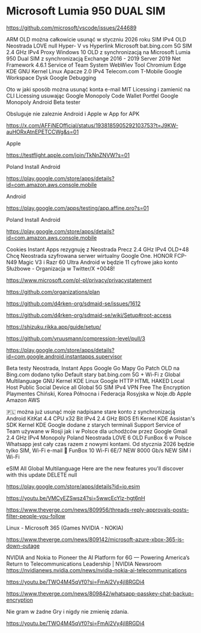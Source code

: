 # Microsoft Lumia 950 DUAL SIM
https://github.com/microsoft/vscode/issues/244689

ARM OLD można całkowicie usunąć w styczniu 2026 roku SIM IPv4 OLD Neostrada LOVE null Hyper- V vs Hyperlink Microsoft bat.bing.com 5G SIM 2.4 GHz  IPv4 Proxy Windows 10 OLD z synchronizacją na Microsoft Lumia 950 Dual SIM z synchronizacją Exchange 2016 - 2019 Server 2019 Net Framework 4.6.1 Service of Team System WebWiev Tool Chromium Edge KDE GNU Kernel Linux Apacze 2.0 IPv4 Telecom.com T-Mobile Google Workspace Dysk Google Debugging

Oto w jaki sposób można usunąć konta e-mail MIT Licessing i zamienić na CLI Licessing usuwając Google Monopoly Code Wallet Portfel Google Monopoly Android Beta tester

Obsluguje nie zaleznie Android i Apple w App for APK 

https://x.com/AFFiNEOfficial/status/1938185905292103753?t=J9KW-auHORxAtnEPETCCWg&s=01

Apple

https://testflight.apple.com/join/TkNnZNVW?s=01

Poland Install Android

https://play.google.com/store/apps/details?id=com.amazon.aws.console.mobile

Android

https://play.google.com/apps/testing/app.affine.pro?s=01

Poland Install Android

https://play.google.com/store/apps/details?id=com.amazon.aws.console.mobile

Cookies Instant Apps rezygnuję z Neostrada  Precz 2.4 GHz IPv4 OLD+48 Chcę Neostrada szyfrowana serwer wirtualny Google One. HONOR FCP-N49 Magic V3 i Razr 60 Ultra Android w będzie 11 cyfrowe jako konto Służbowe - Organizacja w Twitter/X +0048!

https://www.microsoft.com/pl-pl/privacy/privacystatement

https://github.com/organizations/plan

https://github.com/d4rken-org/sdmaid-se/issues/1612

https://github.com/d4rken-org/sdmaid-se/wiki/Setup#root-access

https://shizuku.rikka.app/guide/setup/

https://github.com/vruusmann/compression-level/pull/3

https://play.google.com/store/apps/details?id=com.google.android.instantapps.supervisor

Beta testy Neostrada, Instant Apps Google Go Mapy Go Patch OLD na Bing.com dodano tylko Default stary bat.bing.com 5G + Wi-Fi z Global Multilanguage GNU Kernel KDE Linux Google HTTP HTML HAKED Local Host Public Social Device all Global 5G SIM IPv4 VPN Free The Encryption Playmentes Chiński, Korea Północna i Federacja Rosyjska w Noje.db Apple Amazon AWS

🇵🇱 można już usunąć moje nadpisane stare konto z synchronizacją Android KitKat 4.4 CPU x32 Bit IPv4 2.4 GHz BIOS Efi Kernel KDE Assistan's SDK Kernel KDE Google dodane z starych terminali Support Service of Team używane w Rosji jak i w Polsce dla uchodźców przez Google Gmail 2.4 GHz IPv4 Monopoly Poland Neostrada LOVE 6 OLD FunBox 6 w Polsce Whatsapp jest cały czas razem z nowymi kontami. Od stycznia 2026 będzie tylko SIM, Wi-Fi e-mail 📧 FunBox 10 Wi-Fi 6E/7 NEW 8000 Gb/s NEW SIM i Wi-Fi

eSIM All Global Multilanguage Here are the new features you'll discover with this update DELETE null

https://play.google.com/store/apps/details?id=io.esim

https://youtu.be/VMCyEZSwsz4?si=5wwcEcYlz-hgt6nH

https://www.theverge.com/news/809956/threads-reply-approvals-posts-filter-people-you-follow

Linux - Microsoft 365 (Games NVIDIA - NOKIA)

https://www.theverge.com/news/809142/microsoft-azure-xbox-365-is-down-outage

NVIDIA and Nokia to Pioneer the AI Platform for 6G — Powering America’s Return to Telecommunications Leadership | NVIDIA Newsroom https://nvidianews.nvidia.com/news/nvidia-nokia-ai-telecommunications

https://youtu.be/TWO4M45qVf0?si=FmAl2Vy4jI8RGDi4

https://www.theverge.com/news/809842/whatsapp-passkey-chat-backup-encryption

Nie gram w żadne Gry i nigdy nie zmienię zdania.

https://youtu.be/TWO4M45qVf0?si=FmAl2Vy4jI8RGDi4